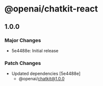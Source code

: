 # @openai/chatkit-react

## 1.0.0

### Major Changes

- 5e4488e: Initial release

### Patch Changes

- Updated dependencies [5e4488e]
  - @openai/chatkit@1.0.0
